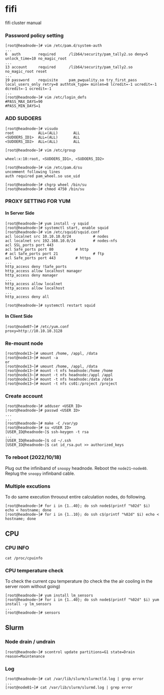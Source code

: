 # fifi
fifi cluster manual

### Password policy setting

```
[root@headnode~]# vim /etc/pam.d/system-auth
...
6  auth        required      /lib64/security/pam_tally2.so deny=5 unlock_time=10 no_magic_root
...
13 account     required      /lib64/security/pam_tally2.so no_magic_root reset
...
19 password    requisite     pam_pwquality.so try_first_pass local_users_only retry=8 authtok_type= minlen=8 lcredit=-1 ucredit=-1 dcredit=-1 ocredit=-1
...
[root@headnode~]# vim /etc/login_defs
#PASS_MAX_DAYS=90
#PASS_MIN_DAYS=1

```

### ADD SUDOERS

```
[root@headnode~]# visudo
root           ALL=(ALL)       ALL
<SUDOERS_ID1>  ALL=(ALL)       ALL
<SUDOERS_ID2>  ALL=(ALL)       ALL

[root@headnode~]# vim /etc/group

wheel:x:10:root, <SUDOERS_ID1>, <SUDOERS_ID2>

[root@headnode~]# vim /etc/pam.d/su
uncomment following lines
auth required pam_wheel.so use_uid

[root@headnode~]# chgrp wheel /bin/su
[root@headnode~]# chmod 4750 /bin/su
```

### PROXY SETTING FOR YUM
#### In Server Side
```
[root@headnode~]# yum install -y squid
[root@headnode~]# systemctl start, enable squid
[root@headnode~]# vim /etc/squid/squid.conf
acl localnet src 10.10.10.0/24          # nodes
acl localnet src 192.168.10.0/24        # nodes-nfs
acl SSL_ports port 443
acl Safe_ports port 80          # http
# acl Safe_ports port 21                # ftp
acl Safe_ports port 443         # https
...
http_access deny !Safe_ports
http_access allow localhost manager
http_access deny manager
...
http_access allow localnet
http_access allow localhost
...
http_access deny all

[root@headnode~]# systemctl restart squid
```
#### In Client Side
```
[root@node07~]# /etc/yum.conf
proxy=http://10.10.10.3128
```
### Re-mount node
```
[root@node13~]# umount /home, /appl, /data
[root@node13~]# mount -a
or
[root@node13~]# umount /home, /appl, /data
[root@node13~]# mount -t nfs headnode:/home /home
[root@node13~]# mount -t nfs headnode:/appl /appl
[root@node13~]# mount -t nfs headnode:/data /data
[root@node13~]# mount -t nfs cs01:/project /project

```

### Create account 
```
[root@headnode~]# adduser <USER ID>
[root@headnode~]# passwd <USER ID>
...
...
[root@headnode~]# make -C /var/yp
[root@headnode~]# su <USER ID>
[USER_ID@headnode~]$ ssh-keygen -t rsa
...
[USER_ID@headnode~]$ cd ~/.ssh
[USER_ID@headnode~]$ cat id_rsa.put >> authorized_keys
```

### To reboot (2022/10/18)

Plug out the infiniband of `snoopy` headnode. Reboot the `node21~node40`. Replug the `snoopy` infinband cable.

### Multiple excutions

To do same execution throuout entire calculation nodes, do following.
```
[root@headnode~]# for i in {1..40}; do ssh node$(printf "%02d" $i) echo < hostname; done
[root@headnode~]# for i in {1..10}; do ssh c$(printf "%02d" $i) echo < hostname; done
```

## CPU 

### CPU INFO

`cat /proc/cpuinfo`

### CPU temperature check
To check the current cpu temperature (to check the the air cooling in the server room without going)

```
[root@headnode~]# yum install lm_sensors
[root@headnode~]# for i in {1..40}; do ssh node$(printf "%02d" $i) yum install -y lm_sensors
...
[root@headnode~]# sensors

```

## Slurm

### Node drain / undrain
```
[root@headnode~]# scontrol update partitions=G1 state=Drain reason=Maintenance
```

### Log
```
[root@headnode~]# cat /var/lib/slurm/slurmctld.log | grep error
...
[root@node01~]# cat /var/lib/slurm/slurmd.log | grep error
```


